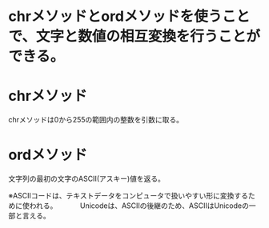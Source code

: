 # chrメソッドとordメソッドを使うことで、文字と数値の相互変換を行うことができる。


# chrメソッド

chrメソッドは0から255の範囲内の整数を引数に取る。


# ordメソッド

文字列の最初の文字のASCII(アスキー)値を返る。

※ASCIIコードは、テキストデータをコンピュータで扱いやすい形に変換するために使われる。
　　　Unicodeは、ASCIIの後継のため、ASCIIはUnicodeの一部と言える。
